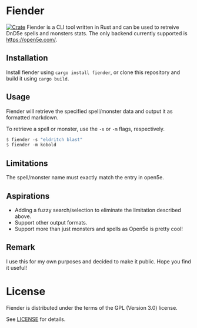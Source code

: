 # Fiender
[![Crate](https://img.shields.io/crates/v/fiender.svg)](https://crates.io/crates/fiender)
Fiender is a CLI tool written in Rust and can be used to retreive DnD5e spells and monsters stats. The only backend currently supported is https://open5e.com/.

## Installation
Install fiender using `cargo install fiender`, or clone this repository and build it using `cargo build`.

## Usage
Fiender will retrieve the specified spell/monster data and output it as formatted markdown.

To retrieve a spell or monster, use the `-s` or `-m` flags, respectively.
```Rust
$ fiender -s "eldritch blast"
$ fiender -m kobold
```

## Limitations
The spell/monster name must exactly match the entry in open5e.

## Aspirations
- Adding a fuzzy search/selection to eliminate the limitation described above.
- Support other output formats.
- Support more than just monsters and spells as Open5e is pretty cool!

## Remark
I use this for my own purposes and decided to make it public. Hope you find it useful!

# License
Fiender is distributed under the terms of the GPL (Version 3.0) license.

See [LICENSE](LICENSE) for details.
